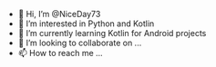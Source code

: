 - 👋 Hi, I’m @NiceDay73
- 👀 I’m interested in Python and Kotlin
- 🌱 I’m currently learning Kotlin for Android projects
- 💞️ I’m looking to collaborate on ...
- 📫 How to reach me ...

<!---
NiceDay73/NiceDay73 is a ✨ special ✨ repository because its `README.md` (this file) appears on your GitHub profile.
You can click the Preview link to take a look at your changes.
--->
